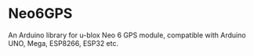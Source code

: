 # Neo6GPS
An Arduino library for u-blox Neo 6 GPS module, compatible with Arduino UNO, Mega, ESP8266, ESP32 etc.
